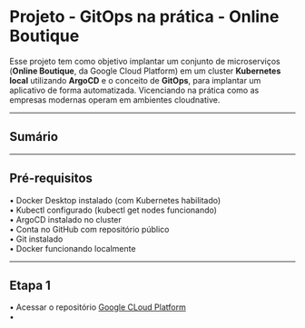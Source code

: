 # Projeto - GitOps na prática - Online Boutique

Esse projeto tem como objetivo implantar um conjunto de microserviços (**Online Boutique**, da Google Cloud Platform) em um cluster **Kubernetes local** utilizando **ArgoCD** e o conceito de **GitOps**, para implantar um aplicativo de forma automatizada. Vicenciando na prática como as empresas modernas operam em ambientes cloudnative.

---

## Sumário


---

## Pré-requisitos
• Docker Desktop instalado (com Kubernetes habilitado)  
• Kubectl configurado (kubectl get nodes funcionando)  
• ArgoCD instalado no cluster  
• Conta no GitHub com repositório público  
• Git instalado  
• Docker funcionando localmente  

---

## Etapa 1
• Acessar o repositório <a href="https://github.com/GoogleCloudPlatform/microservices-demo" target="_blank">Google CLoud Platform</a>  
• 
